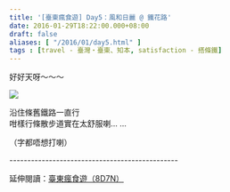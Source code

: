 ```yaml
---
title: '[臺東瘋食遊] Day5：風和日麗 @ 鐵花路'
date: 2016-01-29T18:22:00.000+08:00
draft: false
aliases: [ "/2016/01/day5.html" ]
tags : [travel - 臺灣・臺東、知本, satisfaction - 搭條鐵]
---
```


好好天呀～～～  

![](/images/taitung5b.jpg)

沿住條舊鐵路一直行  
咁樣行條散步道實在太舒服喇... ...  
  
（字都唔想打喇）  
  
\-----------------------------------------------  
  
延伸閱讀：[臺東瘋食遊（8D7N）](https://hidie.net/taitung8d7n/)
